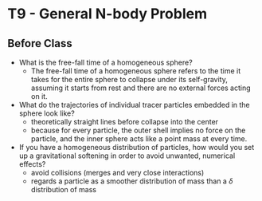 # T9 - General N-body Problem

## Before Class

- What is the free-fall time of a homogeneous sphere?
  - The free-fall time of a homogeneous sphere refers to the time it takes for the entire sphere to collapse under its self-gravity, assuming it starts from rest and there are no external forces acting on it.
- What do the trajectories of individual tracer particles embedded in the sphere look like?
  - theoretically straight lines before collapse into the center
  - because for every particle, the outer shell implies no force on the particle, and the inner sphere acts like a point mass at every time.
- If you have a homogeneous distribution of particles, how would you set up a gravitational softening in order to avoid unwanted, numerical effects?
  - avoid collisions (merges and very close interactions)
  - regards a particle as a smoother distribution of mass than a $\delta$ distribution of mass
